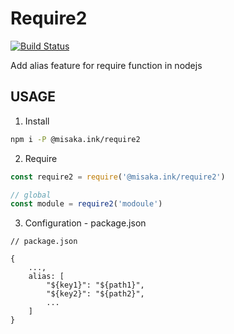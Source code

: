 # Require2
[![Build Status](https://travis-ci.org/misaka-ink/require2.svg?branch=master)](https://travis-ci.org/misaka-ink/require2)

Add alias feature for require function in nodejs

## USAGE

1. Install
```bash
npm i -P @misaka.ink/require2
```

2. Require
```javascript
const require2 = require('@misaka.ink/require2')

// global
const module = require2('modoule')
```

3. Configuration - package.json
```
// package.json

{
    ...,
    alias: [
        "${key1}": "${path1}",
        "${key2}": "${path2}",
        ...
    ]
}

```

